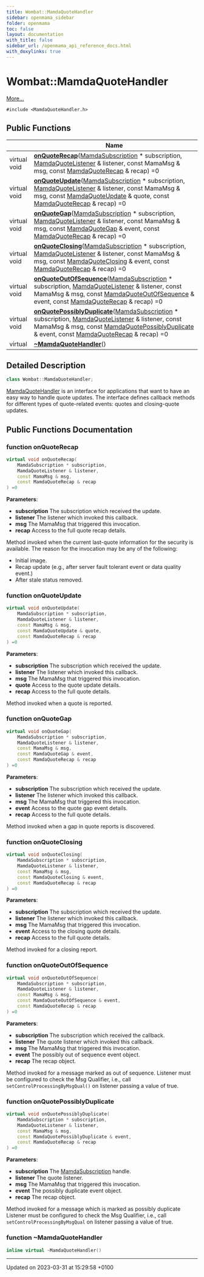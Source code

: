 ```yaml
---
title: Wombat::MamdaQuoteHandler
sidebar: openmama_sidebar
folder: openmama
toc: false
layout: documentation
with_title: false
sidebar_url: /openmama_api_reference_docs.html
with_doxylinks: true
---
```


# Wombat::MamdaQuoteHandler



 [More...](#detailed-description)


`#include <MamdaQuoteHandler.h>`

## Public Functions

|                | Name           |
| -------------- | -------------- |
| virtual void | **[onQuoteRecap](classWombat_1_1MamdaQuoteHandler.html#function-onquoterecap)**([MamdaSubscription](classWombat_1_1MamdaSubscription.html) * subscription, [MamdaQuoteListener](classWombat_1_1MamdaQuoteListener.html) & listener, const MamaMsg & msg, const [MamdaQuoteRecap](classWombat_1_1MamdaQuoteRecap.html) & recap) =0 |
| virtual void | **[onQuoteUpdate](classWombat_1_1MamdaQuoteHandler.html#function-onquoteupdate)**([MamdaSubscription](classWombat_1_1MamdaSubscription.html) * subscription, [MamdaQuoteListener](classWombat_1_1MamdaQuoteListener.html) & listener, const MamaMsg & msg, const [MamdaQuoteUpdate](classWombat_1_1MamdaQuoteUpdate.html) & quote, const [MamdaQuoteRecap](classWombat_1_1MamdaQuoteRecap.html) & recap) =0 |
| virtual void | **[onQuoteGap](classWombat_1_1MamdaQuoteHandler.html#function-onquotegap)**([MamdaSubscription](classWombat_1_1MamdaSubscription.html) * subscription, [MamdaQuoteListener](classWombat_1_1MamdaQuoteListener.html) & listener, const MamaMsg & msg, const [MamdaQuoteGap](classWombat_1_1MamdaQuoteGap.html) & event, const [MamdaQuoteRecap](classWombat_1_1MamdaQuoteRecap.html) & recap) =0 |
| virtual void | **[onQuoteClosing](classWombat_1_1MamdaQuoteHandler.html#function-onquoteclosing)**([MamdaSubscription](classWombat_1_1MamdaSubscription.html) * subscription, [MamdaQuoteListener](classWombat_1_1MamdaQuoteListener.html) & listener, const MamaMsg & msg, const [MamdaQuoteClosing](classWombat_1_1MamdaQuoteClosing.html) & event, const [MamdaQuoteRecap](classWombat_1_1MamdaQuoteRecap.html) & recap) =0 |
| virtual void | **[onQuoteOutOfSequence](classWombat_1_1MamdaQuoteHandler.html#function-onquoteoutofsequence)**([MamdaSubscription](classWombat_1_1MamdaSubscription.html) * subscription, [MamdaQuoteListener](classWombat_1_1MamdaQuoteListener.html) & listener, const MamaMsg & msg, const [MamdaQuoteOutOfSequence](classWombat_1_1MamdaQuoteOutOfSequence.html) & event, const [MamdaQuoteRecap](classWombat_1_1MamdaQuoteRecap.html) & recap) =0 |
| virtual void | **[onQuotePossiblyDuplicate](classWombat_1_1MamdaQuoteHandler.html#function-onquotepossiblyduplicate)**([MamdaSubscription](classWombat_1_1MamdaSubscription.html) * subscription, [MamdaQuoteListener](classWombat_1_1MamdaQuoteListener.html) & listener, const MamaMsg & msg, const [MamdaQuotePossiblyDuplicate](classWombat_1_1MamdaQuotePossiblyDuplicate.html) & event, const [MamdaQuoteRecap](classWombat_1_1MamdaQuoteRecap.html) & recap) =0 |
| virtual | **[~MamdaQuoteHandler](classWombat_1_1MamdaQuoteHandler.html#function-~mamdaquotehandler)**() |

## Detailed Description

```cpp
class Wombat::MamdaQuoteHandler;
```


[MamdaQuoteHandler](classWombat_1_1MamdaQuoteHandler.html) is an interface for applications that want to have an easy way to handle quote updates. The interface defines callback methods for different types of quote-related events: quotes and closing-quote updates. 

## Public Functions Documentation

### function onQuoteRecap

```cpp
virtual void onQuoteRecap(
    MamdaSubscription * subscription,
    MamdaQuoteListener & listener,
    const MamaMsg & msg,
    const MamdaQuoteRecap & recap
) =0
```


**Parameters**: 

  * **subscription** The subscription which received the update. 
  * **listener** The listener which invoked this callback. 
  * **msg** The MamaMsg that triggered this invocation. 
  * **recap** Access to the full quote recap details. 


Method invoked when the current last-quote information for the security is available. The reason for the invocation may be any of the following:

* Initial image.
* Recap update (e.g., after server fault tolerant event or data quality event.)
* After stale status removed.


### function onQuoteUpdate

```cpp
virtual void onQuoteUpdate(
    MamdaSubscription * subscription,
    MamdaQuoteListener & listener,
    const MamaMsg & msg,
    const MamdaQuoteUpdate & quote,
    const MamdaQuoteRecap & recap
) =0
```


**Parameters**: 

  * **subscription** The subscription which received the update. 
  * **listener** The listener which invoked this callback. 
  * **msg** The MamaMsg that triggered this invocation. 
  * **quote** Access to the quote update details. 
  * **recap** Access to the full quote details. 


Method invoked when a quote is reported.


### function onQuoteGap

```cpp
virtual void onQuoteGap(
    MamdaSubscription * subscription,
    MamdaQuoteListener & listener,
    const MamaMsg & msg,
    const MamdaQuoteGap & event,
    const MamdaQuoteRecap & recap
) =0
```


**Parameters**: 

  * **subscription** The subscription which received the update. 
  * **listener** The listener which invoked this callback. 
  * **msg** The MamaMsg that triggered this invocation. 
  * **event** Access to the quote gap event details. 
  * **recap** Access to the full quote details. 


Method invoked when a gap in quote reports is discovered.


### function onQuoteClosing

```cpp
virtual void onQuoteClosing(
    MamdaSubscription * subscription,
    MamdaQuoteListener & listener,
    const MamaMsg & msg,
    const MamdaQuoteClosing & event,
    const MamdaQuoteRecap & recap
) =0
```


**Parameters**: 

  * **subscription** The subscription which received the update. 
  * **listener** The listener which invoked this callback. 
  * **msg** The MamaMsg that triggered this invocation. 
  * **event** Access to the closing quote details. 
  * **recap** Access to the full quote details. 


Method invoked for a closing report.


### function onQuoteOutOfSequence

```cpp
virtual void onQuoteOutOfSequence(
    MamdaSubscription * subscription,
    MamdaQuoteListener & listener,
    const MamaMsg & msg,
    const MamdaQuoteOutOfSequence & event,
    const MamdaQuoteRecap & recap
) =0
```


**Parameters**: 

  * **subscription** The subscription which received the callback. 
  * **listener** The quote listener which invoked this callback. 
  * **msg** The MamaMsg that triggered this invocation. 
  * **event** The possibly out of sequence event object. 
  * **recap** The recap object. 


Method invoked for a message marked as out of sequence. Listener must be configured to check the Msg Qualifier, i.e., call `setControlProcessingByMsgQual()` on listener passing a value of true.


### function onQuotePossiblyDuplicate

```cpp
virtual void onQuotePossiblyDuplicate(
    MamdaSubscription * subscription,
    MamdaQuoteListener & listener,
    const MamaMsg & msg,
    const MamdaQuotePossiblyDuplicate & event,
    const MamdaQuoteRecap & recap
) =0
```


**Parameters**: 

  * **subscription** The [MamdaSubscription](classWombat_1_1MamdaSubscription.html) handle. 
  * **listener** The quote listener. 
  * **msg** The MamaMsg that triggered this invocation. 
  * **event** The possibly duplicate event object. 
  * **recap** The recap object. 


Method invoked for a message which is marked as possibly duplicate Listener must be configured to check the Msg Qualifier, i.e., call `setControlProcessingByMsgQual` on listener passing a value of true.


### function ~MamdaQuoteHandler

```cpp
inline virtual ~MamdaQuoteHandler()
```


-------------------------------

Updated on 2023-03-31 at 15:29:58 +0100